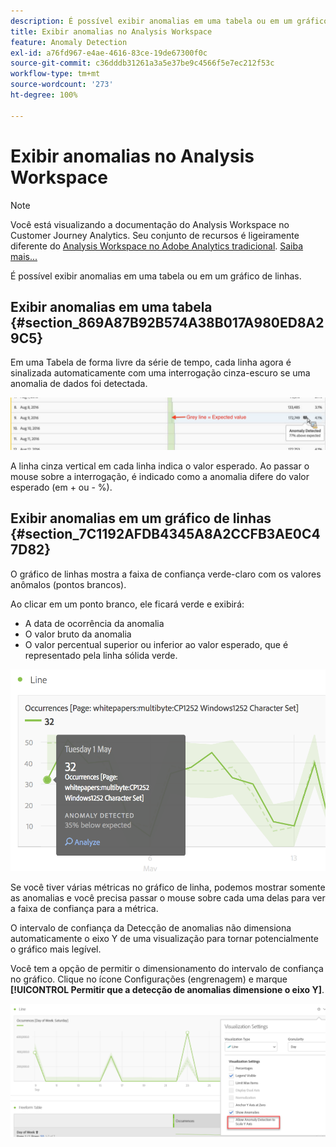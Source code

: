 ```yaml
---
description: É possível exibir anomalias em uma tabela ou em um gráfico de linhas.
title: Exibir anomalias no Analysis Workspace
feature: Anomaly Detection
exl-id: a76fd967-e4ae-4616-83ce-19de67300f0c
source-git-commit: c36dddb31261a3a5e37be9c4566f5e7ec212f53c
workflow-type: tm+mt
source-wordcount: '273'
ht-degree: 100%

---
```


# Exibir anomalias no Analysis Workspace

>[!NOTE]
>
>Você está visualizando a documentação do Analysis Workspace no Customer Journey Analytics. Seu conjunto de recursos é ligeiramente diferente do [Analysis Workspace no Adobe Analytics tradicional](https://experienceleague.adobe.com/docs/analytics/analyze/analysis-workspace/home.html?lang=pt-BR). [Saiba mais...](/help/getting-started/cja-aa.md)

É possível exibir anomalias em uma tabela ou em um gráfico de linhas.

## Exibir anomalias em uma tabela {#section_869A87B92B574A38B017A980ED8A29C5}

Em uma Tabela de forma livre da série de tempo, cada linha agora é sinalizada automaticamente com uma interrogação cinza-escuro se uma anomalia de dados foi detectada.

![](assets/anomaly_detected.png)

A linha cinza vertical em cada linha indica o valor esperado. Ao passar o mouse sobre a interrogação, é indicado como a anomalia difere do valor esperado (em + ou - %).

## Exibir anomalias em um gráfico de linhas {#section_7C1192AFDB4345A8A2CCFB3AE0C47D82}

O gráfico de linhas mostra a faixa de confiança verde-claro com os valores anômalos (pontos brancos).

Ao clicar em um ponto branco, ele ficará verde e exibirá:

* A data de ocorrência da anomalia
* O valor bruto da anomalia
* O valor percentual superior ou inferior ao valor esperado, que é representado pela linha sólida verde.

<!--* The Analyze link to start [Contribution Analysis](/help/analysis-workspace/virtual-analyst/contribution-analysis/ca-tokens.md).-->

![](assets/anomaly_linechart.png)

Se você tiver várias métricas no gráfico de linha, podemos mostrar somente as anomalias e você precisa passar o mouse sobre cada uma delas para ver a faixa de confiança para a métrica.

O intervalo de confiança da Detecção de anomalias não dimensiona automaticamente o eixo Y de uma visualização para tornar potencialmente o gráfico mais legível.

Você tem a opção de permitir o dimensionamento do intervalo de confiança no gráfico. Clique no ícone Configurações (engrenagem) e marque **[!UICONTROL Permitir que a detecção de anomalias dimensione o eixo Y]**.

![](assets/scale-y-axis.png)
